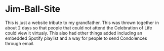 # Jim-Ball-Site

This is just  a website tribute to my grandfather.  This was thrown together in about 2 days so that 
people that could not attend the Celebration of Life could view it virtualy.  This also had other
things added including an embedded Spotify playlist and a way for people to send Condolences through email.  
